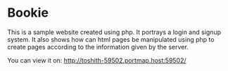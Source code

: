 # Bookie
This is a sample website created using php. It portrays a login and signup system.
It also shows how can html pages be manipulated using php to create pages according to the information given by the server.

You can view it on:
http://toshith-59502.portmap.host:59502/
